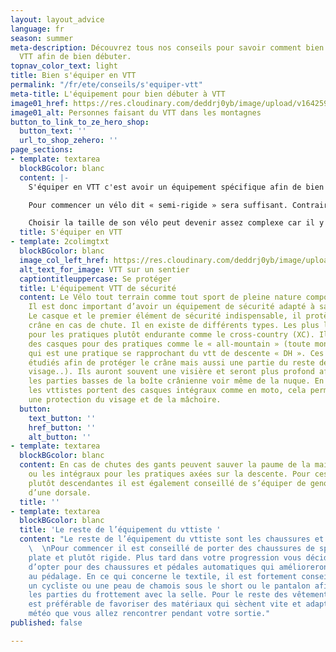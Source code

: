 ```yaml
---
layout: layout_advice
language: fr
season: summer
meta-description: Découvrez tous nos conseils pour savoir comment bien s'équiper à
  VTT afin de bien débuter.
topnav_color_text: light
title: Bien s'équiper en VTT
permalink: "/fr/ete/conseils/s'equiper-vtt"
meta-title: L'équipement pour bien débuter à VTT
image01_href: https://res.cloudinary.com/deddrj0yb/image/upload/v1642592264/website/summer/lachlan-cruickshank-S9v_EPJfGys-unsplash_b5jpdh.jpg
image01_alt: Personnes faisant du VTT dans les montagnes
button_to_link_to_ze_hero_shop:
  button_text: ''
  url_to_shop_zehero: ''
page_sections:
- template: textarea
  blockBGcolor: blanc
  content: |-
    S'équiper en VTT c'est avoir un équipement spécifique afin de bien rouler et de profiter des sentiers. Découvrez nos différents conseils afin de comprendre tout l'équipement de l'activité de VTT.

    Pour commencer un vélo dit « semi-rigide » sera suffisant. Contrairement à un vélo tout suspendu qui pourra peut-être vous intéresser plus tard dans votre progression. En tout terrain nous devons avoir un bon contrôle de l’engin et notamment de la vitesse. Pour cela il existe des systèmes de freinage à disque et hydraulique. D’autre part un VTT polyvalent doit pouvoir gravir des montées avant de redescendre, c’est pour cela qu’il faut choisir correctement le système de transmission (dérailleur). Aujourd’hui il existe une multitude de tailles de transmission, en VTT il faut au minimum 10 vitesses, souvent démultiplié par 2 à 3 des plateaux. Sur des transmissions haut de gamme nous trouverons des systèmes à 12 vitesses sans démultiplication (plateaux).

    Choisir la taille de son vélo peut devenir assez complexe car il y a des tailles de cadre mais aussi des tailles de roues. Pour les enfants on parle en pouce (taille des roues) 20’ 1m10/1m30, 24’ 1m30 et plus. Ensuite on passe sur les vélos adultes nous retrouvons les tailles XS 1m40/50, S 1m50/70, M 1m70/80, L 1m80/90, XL 1m90 et plus. Le mieux reste de tester le vélo afin de choisir. Le réglage de selle est à faire de manière à l’avoir à hauteur de hanche ou de façon à avoir la jambe pratiquement tendue lorsqu’une des pédales est dans sa position la plus basse. Sur les VTT modernes nous avons également le choix entre deux tailles de roue 27,5’ et 29’. (Pour faire simple le 27.5 est plus maniable que le 29. Le 29 lui est plus roulant et plus stable)
  title: S'équiper en VTT
- template: 2colimgtxt
  blockBGcolor: blanc
  image_col_left_href: https://res.cloudinary.com/deddrj0yb/image/upload/v1642592263/website/summer/eberhard-grossgasteiger-8lDkmXnKo7s-unsplash_wfd3xp.jpg
  alt_text_for_image: VTT sur un sentier
  captiontitleuppercase: Se protéger
  title: L'équipement VTT de sécurité
  content: Le Vélo tout terrain comme tout sport de pleine nature comporte des risques.
    Il est donc important d’avoir un équipement de sécurité adapté à sa pratique.
    Le casque et le premier élément de sécurité indispensable, il protègera votre
    crâne en cas de chute. Il en existe de différents types. Les plus légers et minimaliste
    pour les pratiques plutôt endurante comme le cross-country (XC). Il existe également
    des casques pour des pratiques comme le « all-mountain » (toute montagne) ou l’enduro
    qui est une pratique se rapprochant du vtt de descente « DH ». Ces dernier son
    étudiés afin de protéger le crâne mais aussi une partie du reste de la tête (oreille,
    visage..). Ils auront souvent une visière et seront plus profond afin de protéger
    les parties basses de la boîte crânienne voir même de la nuque. En Down-hill (DH)
    les vttistes portent des casques intégraux comme en moto, cela permet d’avoir
    une protection du visage et de la mâchoire.
  button:
    text_button: ''
    href_button: ''
    alt_button: ''
- template: textarea
  blockBGcolor: blanc
  content: En cas de chutes des gants peuvent sauver la paume de la main. Les mitaines
    ou les intégraux pour les pratiques axées sur la descente. Pour ces pratiques
    plutôt descendantes il est également conseillé de s’équiper de genouillères et
    d’une dorsale.
  title: ''
- template: textarea
  blockBGcolor: blanc
  title: 'Le reste de l’équipement du vttiste '
  content: "Le reste de l’équipement du vttiste sont les chaussures et le textile.
    \  \nPour commencer il est conseillé de porter des chaussures de sport à semelle
    plate et plutôt rigide. Plus tard dans votre progression vous déciderez peut-être
    d’opter pour des chaussures et pédales automatiques qui amélioreront votre rendement
    au pédalage. En ce qui concerne le textile, il est fortement conseillé de porter
    un cycliste ou une peau de chamois sous le short ou le pantalon afin de protéger
    les parties du frottement avec la selle. Pour le reste des vêtements portés, il
    est préférable de favoriser des matériaux qui sèchent vite et adapté aux conditions
    météo que vous allez rencontrer pendant votre sortie."
published: false

---
```

